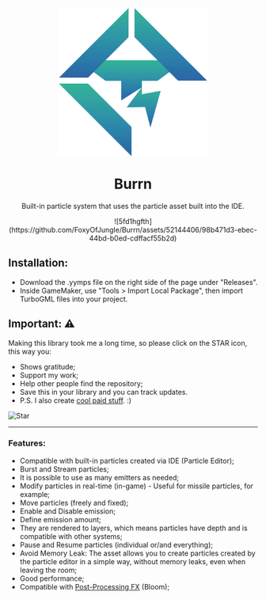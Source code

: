 
<p align="center"><img src="https://github.com/FoxyOfJungle/TurboGML/blob/main/ICON.png" style="display:block; margin:auto; width:300px"></p>
<h1 align="center">Burrn</h1>

<p align="center">Built-in particle system that uses the particle asset built into the IDE.</p>

<p align="center">
  ![5fd1hgfth](https://github.com/FoxyOfJungle/Burrn/assets/52144406/98b471d3-ebec-44bd-b0ed-cdffacf55b2d)
</p>


## Installation:

* Download the .yymps file on the right side of the page under "Releases".
* Inside GameMaker, use "Tools > Import Local Package", then import TurboGML files into your project.

## Important: ⚠
Making this library took me a long time, so please click on the STAR icon, this way you:
* Shows gratitude;
* Support my work;
* Help other people find the repository;
* Save this in your library and you can track updates.
* P.S. I also create [cool paid stuff](https://foxyofjungle.itch.io). :)

![Star](https://user-images.githubusercontent.com/52144406/229738087-5aae0d44-cf98-4b1a-bc6b-a1d14ce69557.png)

----

### Features:

* Compatible with built-in particles created via IDE (Particle Editor);
* Burst and Stream particles;
* It is possible to use as many emitters as needed;
* Modify particles in real-time (in-game) - Useful for missile particles, for example;
* Move particles (freely and fixed);
* Enable and Disable emission;
* Define emission amount;
* They are rendered to layers, which means particles have depth and is compatible with other systems;
* Pause and Resume particles (individual or/and everything);
* Avoid Memory Leak: The asset allows you to create particles created by the particle editor in a simple way, without memory leaks, even when leaving the room;
* Good performance;
* Compatible with [Post-Processing FX](https://foxyofjungle.itch.io/post-processing-fx) (Bloom);

